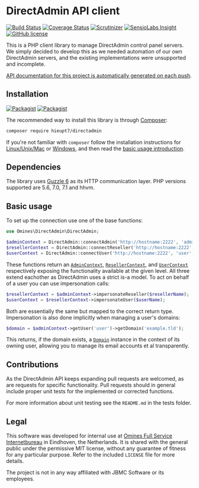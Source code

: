 # DirectAdmin API client

[![Build Status](https://travis-ci.org/omines/directadmin.svg?branch=master)](https://travis-ci.org/omines/directadmin)
[![Coverage Status](https://coveralls.io/repos/omines/directadmin/badge.svg?branch=master&service=github)](https://coveralls.io/github/omines/directadmin?branch=master)
[![Scrutinizer](https://img.shields.io/scrutinizer/g/omines/directadmin.svg)](https://scrutinizer-ci.com/g/omines/directadmin/?branch=master)
[![SensioLabs Insight](https://img.shields.io/sensiolabs/i/47a71204-f274-4416-9db1-9773d65845ca.svg)](https://insight.sensiolabs.com/projects/47a71204-f274-4416-9db1-9773d65845ca)
[![GitHub license](https://img.shields.io/badge/license-MIT-blue.svg)](https://raw.githubusercontent.com/omines/directadmin/master/LICENSE)

This is a PHP client library to manage DirectAdmin control panel servers. We simply decided to develop this as we needed
automation of our own DirectAdmin servers, and the existing implementations were unsupported and incomplete.

[API documentation for this project is automatically generated on each push](https://hieupt7.github.io/directadmin/api/).

## Installation

[![Packagist](https://img.shields.io/packagist/v/omines/directadmin.svg)](https://packagist.org/packages/hieupt7/directadmin)
[![Packagist](https://img.shields.io/packagist/vpre/omines/directadmin.svg)](https://packagist.org/packages/omines/directadmin#dev-master)

The recommended way to install this library is through [Composer](http://getcomposer.org):
```bash
composer require hieupt7/directadmin
```

If you're not familiar with `composer` follow the installation instructions for
[Linux/Unix/Mac](https://getcomposer.org/doc/00-intro.md#installation-linux-unix-osx) or
[Windows](https://getcomposer.org/doc/00-intro.md#installation-windows), and then read the
[basic usage introduction](https://getcomposer.org/doc/01-basic-usage.md).

## Dependencies

The library uses [Guzzle 6](https://github.com/guzzle/guzzle) as its HTTP communication layer. PHP versions supported
are 5.6, 7.0, 7.1 and hhvm.

## Basic usage

To set up the connection use one of the base functions:

```php
use Omines\DirectAdmin\DirectAdmin;

$adminContext = DirectAdmin::connectAdmin('http://hostname:2222', 'admin', 'pass');
$resellerContext = DirectAdmin::connectReseller('http://hostname:2222', 'reseller', 'pass');
$userContext = DirectAdmin::connectUser('http://hostname:2222', 'user', 'pass');
```

These functions return an
[`AdminContext`](https://hieupt7.github.io/directadmin/api/class-Omines.DirectAdmin.Context.AdminContext.html),
[`ResellerContext`](https://hieupt7.github.io/directadmin/api/class-Omines.DirectAdmin.Context.ResellerContext.html), and
[`UserContext`](https://hieupt7.github.io/directadmin/api/class-Omines.DirectAdmin.Context.UserContext.html)
respectively exposing the functionality available at the given level. All three extend eachother as DirectAdmin uses a
strict is-a model. To act on behalf of a user you can use impersonation calls:

```php
$resellerContext = $adminContext->impersonateReseller($resellerName);
$userContext = $resellerContext->impersonateUser($userName);
```
Both are essentially the same but mapped to the correct return type. Impersonation is also done implicitly
when managing a user's domains:

```php
$domain = $adminContext->getUser('user')->getDomain('example.tld');
```
This returns, if the domain exists, a [`Domain`](https://hieupt7.github.io/directadmin/api/class-Omines.DirectAdmin.Objects.Domain.html)
instance in the context of its owning user, allowing you to manage its email accounts et al transparently.

## Contributions

As the DirectAdmin API keeps expanding pull requests are welcomed, as are requests for specific functionality.
Pull requests should in general include proper unit tests for the implemented or corrected functions.

For more information about unit testing see the `README.md` in the tests folder.

## Legal

This software was developed for internal use at [Omines Full Service Internetbureau](https://www.omines.nl/)
in Eindhoven, the Netherlands. It is shared with the general public under the permissive MIT license, without
any guarantee of fitness for any particular purpose. Refer to the included `LICENSE` file for more details.

The project is not in any way affiliated with JBMC Software or its employees.
